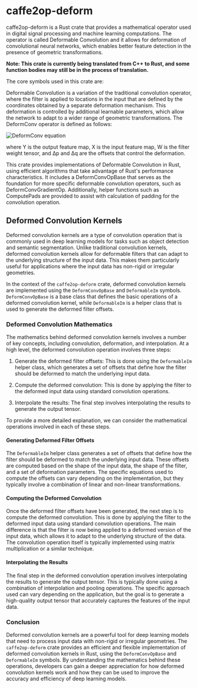 # caffe2op-deform

caffe2op-deform is a Rust crate that provides
a mathematical operator used in digital signal
processing and machine learning computations. The
operator is called Deformable Convolution and it
allows for deformation of convolutional neural
networks, which enables better feature detection
in the presence of geometric transformations.

**Note: This crate is currently being translated from C++ to Rust, and some function bodies may still be in the process of translation.**

The core symbols used in this crate are:

Deformable Convolution is a variation of the
traditional convolution operator, where the filter
is applied to locations in the input that are
defined by the coordinates obtained by a separate
deformation mechanism. This deformation is
controlled by additional learnable parameters,
which allow the network to adapt to a wider range
of geometric transformations. The DeformConv
operator is defined as follows:

![DeformConv equation](https://latex.codecogs.com/svg.image?Y(i,&space;j)&space;=&space;\sum_{k=1}^{K}\sum_{p=1}^{H}\sum_{q=1}^{W}&space;W(k,&space;p,&space;q)&space;X(k,&space;(i&plus;p-\Delta&space;p(k,&space;p,&space;q)),&space;(j&plus;q-\Delta&space;q(k,&space;p,&space;q))) "DeformConv equation")

where Y is the output feature map, X is the input
feature map, W is the filter weight tensor, and
&Delta;p and &Delta;q are the offsets that control
the deformation.

This crate provides implementations of Deformable
Convolution in Rust, using efficient algorithms
that take advantage of Rust's performance
characteristics. It includes a DeformConvOpBase
that serves as the foundation for more specific
deformable convolution operators, such as
DeformConvGradientOp. Additionally, helper
functions such as ComputePads are provided to
assist with calculation of padding for the
convolution operation.


## Deformed Convolution Kernels

Deformed convolution kernels are a type of
convolution operation that is commonly used in
deep learning models for tasks such as object
detection and semantic segmentation. Unlike
traditional convolution kernels, deformed
convolution kernels allow for deformable filters
that can adapt to the underlying structure of the
input data. This makes them particularly useful
for applications where the input data has
non-rigid or irregular geometries.

In the context of the `caffe2op-deform` crate,
deformed convolution kernels are implemented using
the `DeformConvOpBase` and `DeformableIm`
symbols. `DeformConvOpBase` is a base class that
defines the basic operations of a deformed
convolution kernel, while `DeformableIm` is
a helper class that is used to generate the
deformed filter offsets.

### Deformed Convolution Mathematics

The mathematics behind deformed convolution
kernels involves a number of key concepts,
including convolution, deformation, and
interpolation. At a high level, the deformed
convolution operation involves three steps:

1. Generate the deformed filter offsets: This is
   done using the `DeformableIm` helper class,
   which generates a set of offsets that define
   how the filter should be deformed to match the
   underlying input data.

2. Compute the deformed convolution: This is
   done by applying the filter to the deformed
   input data using standard convolution
   operations.

3. Interpolate the results: The final step
   involves interpolating the results to generate
   the output tensor.

To provide a more detailed explanation, we can
consider the mathematical operations involved
in each of these steps.

#### Generating Deformed Filter Offsets

The `DeformableIm` helper class generates a set of
offsets that define how the filter should be
deformed to match the underlying input data. These
offsets are computed based on the shape of the
input data, the shape of the filter, and a set of
deformation parameters. The specific equations
used to compute the offsets can vary depending on
the implementation, but they typically involve
a combination of linear and non-linear
transformations.

#### Computing the Deformed Convolution

Once the deformed filter offsets have been
generated, the next step is to compute the
deformed convolution. This is done by applying the
filter to the deformed input data using standard
convolution operations. The main difference is
that the filter is now being applied to a deformed
version of the input data, which allows it to
adapt to the underlying structure of the data. The
convolution operation itself is typically
implemented using matrix multiplication or
a similar technique.

#### Interpolating the Results

The final step in the deformed convolution
operation involves interpolating the results to
generate the output tensor. This is typically done
using a combination of interpolation and pooling
operations. The specific approach used can vary
depending on the application, but the goal is to
generate a high-quality output tensor that
accurately captures the features of the input
data.

### Conclusion

Deformed convolution kernels are a powerful tool
for deep learning models that need to process
input data with non-rigid or irregular
geometries. The `caffe2op-deform` crate provides
an efficient and flexible implementation of
deformed convolution kernels in Rust, using the
`DeformConvOpBase` and `DeformableIm` symbols. By
understanding the mathematics behind these
operations, developers can gain a deeper
appreciation for how deformed convolution kernels
work and how they can be used to improve the
accuracy and efficiency of deep learning models.
